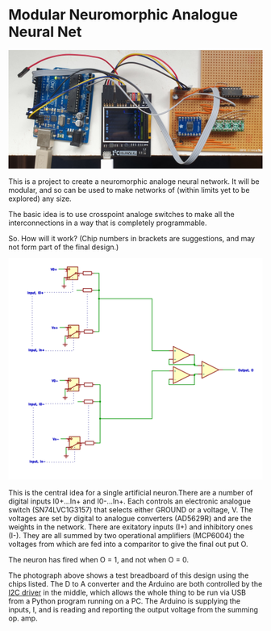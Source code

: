 # Modular Neuromorphic Analogue Neural Net

![Synapse Test](https://github.com/RepRapLtd/AnalogueNeuralNet/blob/main/Pix/synapse-breadboard.jpg)

This is a project to create a neuromorphic analoge neural network. It will be modular, and so can be used to make networks of (within limits yet to be explored) any size.

The basic idea is to use crosspoint analoge switches to make all the interconnections in a way that is completely programmable.

So. How will it work? (Chip numbers in brackets are suggestions, and may not form part of the final design.)

![](https://github.com/RepRapLtd/AnalogueNeuralNet/blob/main/Electronics/Diagrams/crosspoint/crosspoint-One%20neuron.png)

This is the central idea for a single artificial neuron.There are a number of digital inputs I0+...In+ and I0-...In+. Each controls an electronic analogue switch (SN74LVC1G3157) that selects either GROUND or a voltage, V. The voltages are set by digital to analogue converters (AD5629R) and are the weights in the network. There are exitatory inputs (I+) and inhibitory ones (I-). They are all summed by two operational amplifiers (MCP6004) the voltages from which are fed into a comparitor to give the final out put O.

The neuron has fired when O = 1, and not when O = 0.

The photograph above shows a test breadboard of this design using the chips listed. The D to A converter and the Arduino are both controlled by the <a href="https://i2cdriver.com/">I2C driver</a> in the middle, which allows the whole thing to be run via USB from a Python program running on a PC. The Arduino is supplying the inputs, I, and is reading and reporting the output voltage from the summing op. amp.


